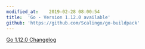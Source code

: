 ```yaml
---
modified_at:	2019-02-28 08:00:54
title:	'Go - Version 1.12.0 available'
github: 'https://github.com/Scalingo/go-buildpack'
---
```


[Go 1.12.0 Changelog](https://golang.org/doc/devel/release.html#go1.12)
